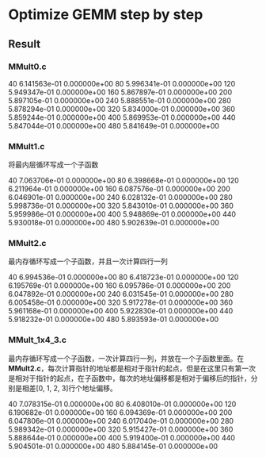 # Optimize GEMM step by step


## Result

### MMult0.c

40 6.141563e-01 0.000000e+00
80 5.996341e-01 0.000000e+00
120 5.949347e-01 0.000000e+00
160 5.867897e-01 0.000000e+00
200 5.897105e-01 0.000000e+00
240 5.888551e-01 0.000000e+00
280 5.878294e-01 0.000000e+00
320 5.834000e-01 0.000000e+00
360 5.859244e-01 0.000000e+00
400 5.869953e-01 0.000000e+00
440 5.847044e-01 0.000000e+00
480 5.841649e-01 0.000000e+00

### MMult1.c
将最内层循环写成一个子函数

40 7.063706e-01 0.000000e+00
80 6.398668e-01 0.000000e+00
120 6.211964e-01 0.000000e+00
160 6.087576e-01 0.000000e+00
200 6.046901e-01 0.000000e+00
240 6.028132e-01 0.000000e+00
280 5.998736e-01 0.000000e+00
320 5.843010e-01 0.000000e+00
360 5.959986e-01 0.000000e+00
400 5.948869e-01 0.000000e+00
440 5.930018e-01 0.000000e+00
480 5.902639e-01 0.000000e+00

### MMult2.c
最内存循环写成一个子函数，并且一次计算四行一列

40 6.994536e-01 0.000000e+00
80 6.418723e-01 0.000000e+00
120 6.195769e-01 0.000000e+00
160 6.095786e-01 0.000000e+00
200 6.047892e-01 0.000000e+00
240 6.031545e-01 0.000000e+00
280 6.005458e-01 0.000000e+00
320 5.917278e-01 0.000000e+00
360 5.961168e-01 0.000000e+00
400 5.922830e-01 0.000000e+00
440 5.918232e-01 0.000000e+00
480 5.893593e-01 0.000000e+00

### MMult_1x4_3.c
最内存循环写成一个子函数，一次计算四行一列，并放在一个子函数里面。在**MMult2.c**，每次计算指针的地址都是相对于指针的起点，但是在这里只有第一次是相对于指针的起点，在子函数中，每次的地址偏移都是相对于偏移后的指针，分别是相差[0, 1, 2, 3]行个地址偏移。

40 7.078315e-01 0.000000e+00
80 6.408010e-01 0.000000e+00
120 6.190682e-01 0.000000e+00
160 6.094369e-01 0.000000e+00
200 6.047806e-01 0.000000e+00
240 6.017040e-01 0.000000e+00
280 5.989342e-01 0.000000e+00
320 5.915427e-01 0.000000e+00
360 5.888644e-01 0.000000e+00
400 5.919400e-01 0.000000e+00
440 5.904501e-01 0.000000e+00
480 5.884145e-01 0.000000e+00